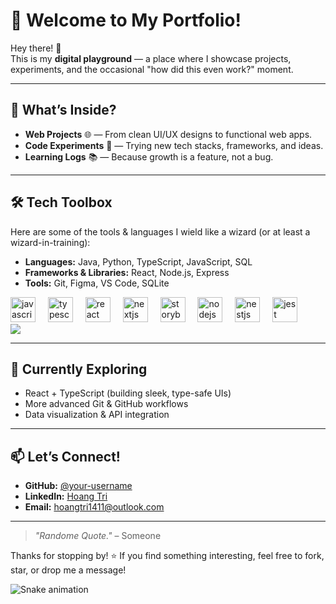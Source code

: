# 🚀 Welcome to My Portfolio!

Hey there! 👋  
This is my **digital playground** — a place where I showcase projects, experiments, and the occasional "how did this even work?" moment.

---

## 🎯 What’s Inside?
- **Web Projects** 🌐 — From clean UI/UX designs to functional web apps.
- **Code Experiments** 🧪 — Trying new tech stacks, frameworks, and ideas.
- **Learning Logs** 📚 — Because growth is a feature, not a bug.

---

## 🛠️ Tech Toolbox
Here are some of the tools & languages I wield like a wizard (or at least a wizard-in-training):
- **Languages:** Java, Python, TypeScript, JavaScript, SQL
- **Frameworks & Libraries:** React, Node.js, Express
- **Tools:** Git, Figma, VS Code, SQLite
<div align="left">
  <img src="https://cdn.jsdelivr.net/gh/devicons/devicon/icons/javascript/javascript-original.svg" height="40" alt="javascript logo"  />
  <img width="12" />
  <img src="https://cdn.jsdelivr.net/gh/devicons/devicon/icons/typescript/typescript-original.svg" height="40" alt="typescript logo"  />
  <img width="12" />
  <img src="https://cdn.jsdelivr.net/gh/devicons/devicon/icons/react/react-original.svg" height="40" alt="react logo"  />
  <img width="12" />
  <img src="https://cdn.jsdelivr.net/gh/devicons/devicon/icons/nextjs/nextjs-original.svg" height="40" alt="nextjs logo"  />
  <img width="12" />
  <img src="https://cdn.jsdelivr.net/gh/devicons/devicon/icons/storybook/storybook-original.svg" height="40" alt="storybook logo"  />
  <img width="12" />
  <img src="https://cdn.jsdelivr.net/gh/devicons/devicon/icons/nodejs/nodejs-original.svg" height="40" alt="nodejs logo"  />
  <img width="12" />
  <img src="https://cdn.jsdelivr.net/gh/devicons/devicon/icons/nestjs/nestjs-original.svg" height="40" alt="nestjs logo"  />
  <img width="12" />
  <img src="https://cdn.jsdelivr.net/gh/devicons/devicon/icons/jest/jest-plain.svg" height="40" alt="jest logo"  />
</div>

<div>
  <img src="https://img.shields.io/badge/JAVA-white?style=for-the-badge&logo=coffeescript&labelColor=ffb6c1">
</div>


---

## 🌱 Currently Exploring
- React + TypeScript (building sleek, type-safe UIs)
- More advanced Git & GitHub workflows
- Data visualization & API integration

---

## 📫 Let’s Connect!
- **GitHub:** [@your-username](https://github.com/HoangTree)
- **LinkedIn:** [Hoang Tri](www.linkedin.com/in/tri-van-hoang-nguyen)
- **Email:** hoangtri1411@outlook.com

---

> _"Randome Quote."_ – Someone  

Thanks for stopping by! ⭐ If you find something interesting, feel free to fork, star, or drop me a message!
<div>
  <img src="https://raw.githubusercontent.com/HoangTree/HoangTree/output/snake.svg" alt="Snake animation" />
</div>
